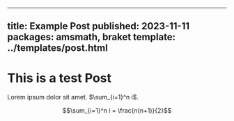
---
title: Example Post
published: 2023-11-11
packages: amsmath, braket
template: ../templates/post.html
---

# This is a test Post

Lorem ipsum dolor sit amet. $\sum_{i=1}^n i$.

$$\sum_{i=1}^n i = \frac{n(n+1)}{2}$$
